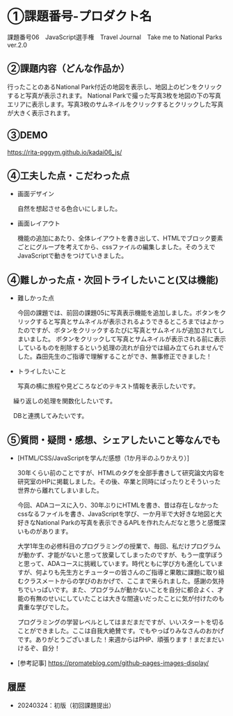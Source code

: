 # ①課題番号-プロダクト名
課題番号06　JavaScript選手権　Travel Journal　Take me to National Parks　ver.2.0

## ②課題内容（どんな作品か）
行ったことのあるNational Park付近の地図を表示し、地図上のピンをクリックすると写真が表示されます。
National Parkで撮った写真3枚を地図の下の写真エリアに表示します。写真3枚のサムネイルをクリックするとクリックした写真が大きく表示されます。

## ③DEMO
https://rita-pggym.github.io/kadai06_js/

## ④工夫した点・こだわった点
- 画面デザイン

  自然を想起させる色合いにしました。 
 
- 画面レイアウト

  機能の追加にあたり、全体レイアウトを書き出して、HTMLでブロック要素ごとにグループを考えてから、cssファイルの編集しました。そのうえでJavaScriptで動きをつけていきました。
 

## ④難しかった点・次回トライしたいこと(又は機能)
- 難しかった点

  今回の課題では、前回の課題05に写真表示機能を追加しました。ボタンをクリックすると写真とサムネイルが表示されるようできるところまではよかったのですが、ボタンをクリックするたびに写真とサムネイルが追加されてしまいました。
  ボタンをクリックして写真とサムネイルが表示される前に表示しているものを削除するという処理の流れが自分では組み立てられませんでした。森田先生のご指導で理解することができ、無事修正できました！

- トライしたいこと

  写真の横に旅程や見どころなどのテキスト情報を表示したいです。

　繰り返しの処理を関数化したいです。

　DBと連携してみたいです。
 
## ⑤質問・疑問・感想、シェアしたいこと等なんでも
- [HTML/CSS/JavaScriptを学んだ感想（1か月半のふりかえり）]

  30年くらい前のことですが、HTMLのタグを全部手書きして研究論文内容を研究室のHPに掲載しました。その後、卒業と同時にぱったりとそういった世界から離れてしまいました。
  

  今回、ADAコースに入り、30年ぶりにHTMLを書き、昔は存在しなかったcssなるファイルを書き、JavaScriptを学び、一か月半で大好きな地図と大好きなNational Parkの写真を表示できるAPLを作れたんだなと思うと感慨深いものがあります。

  
  大学1年生の必修科目のプログラミングの授業で、毎回、私だけプログラムが動かず、才能がないと思って放棄してしまったのですが、もう一度学ぼうと思って、ADAコースに挑戦しています。時代ともに学び方も進化していますが、何よりも先生方とチューターの皆さんのご指導と果敢に課題に取り組むクラスメートからの学びのおかげで、ここまで来られました。感謝の気持ちでいっぱいです。また、プログラムが動かないことを自分に都合よく、才能の有無のせいにしていたことは大きな間違いだったことに気が付けたのも貴重な学びでした。
  
  プログラミングの学習レベルとしてはまだまだですが、いいスタートを切ることができました。ここは自我大絶賛です。でもやっぱりみなさんのおかげです。ありがとうございました！来週からはPHP、頑張ります！まだまだいけるぞ、自分！

 
- [参考記事]
  https://promateblog.com/github-pages-images-display/
  
## 履歴
- 20240324：初版（初回課題提出）
